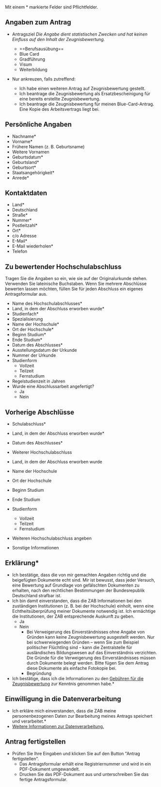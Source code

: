 

Mit einem * markierte Felder sind Pflichtfelder.

## Angaben zum Antrag

- Antragsziel 
  *Die Angabe dient statistischen Zwecken und 
  hat keinen Einfluss auf den Inhalt der Zeugnisbewertung.*
	- ==Berufsausübung== 
	- Blue Card 
	- Gradführung 
	- Visum 
	- Weiterbildung 

- Nur ankreuzen, falls zutreffend:
	- Ich habe einen weiteren Antrag auf Zeugnisbewertung gestellt.  
	- Ich beantrage die Zeugnisbewertung als Ersatzbescheinigung 
	  für eine bereits erstellte Zeugnisbewertung.  
	- Ich beantrage die Zeugnisbewertung für meinen Blue-Card-Antrag. 
	  Eine Kopie des Arbeitsvertrags liegt bei.  

## Persönliche Angaben
- Nachname*
- Vorname*
- Frühere Namen (z. B. Geburtsname)
- Weitere Vornamen
- Geburtsdatum*
- Geburtsland*
- Geburtsort*
- Staatsangehörigkeit*
- Anrede*

## Kontaktdaten
- Land*
- Deutschland
- Straße*
- Nummer*
- Postleitzahl*
- Ort*
- c/o Adresse
- E-Mail*
- E-Mail wiederholen*
- Telefon

## Zu bewertender Hochschulabschluss

Tragen Sie die Angaben so ein, wie sie auf der Originalurkunde stehen. Verwenden Sie lateinische Buchstaben. Wenn Sie mehrere Abschlüsse bewerten lassen möchten, füllen Sie für jeden Abschluss ein eigenes Antragsformular aus.

- Name des Hochschulabschlusses*
- Land, in dem der Abschluss erworben wurde*
- Studienfach*
- Spezialisierung
- Name der Hochschule*
- Ort der Hochschule*
- Beginn Studium*
- Ende Studium*
- Datum des Abschlusses*
- Ausstellungsdatum der Urkunde
- Nummer der Urkunde
- Studienform
	- Vollzeit
	- Teilzeit
	- Fernstudium
- Regelstudienzeit in Jahren
- Wurde eine Abschlussarbeit angefertigt?
	- Ja
	- Nein

## Vorherige Abschlüsse
- Schulabschluss*
- Land, in dem der Abschluss erworben wurde*
- Datum des Abschlusses*
- Weiterer Hochschulabschluss
- Land, in dem der Abschluss erworben wurde
- Name der Hochschule
- Ort der Hochschule
- Beginn Studium
- Ende Studium
- Studienform
	- Vollzeit
	- Teilzeit
	- Fernstudium

- Weiteren Hochschulabschluss angeben
- Sonstige Informationen

## Erklärung*
- Ich bestätige, dass die von mir gemachten Angaben richtig und die beigefügten Dokumente echt sind. Mir ist bewusst, dass jeder Versuch, eine Bewertung auf Grundlage von gefälschten Dokumenten zu erhalten, nach den rechtlichen Bestimmungen der Bundesrepublik Deutschland strafbar ist.
- Ich bin damit einverstanden, dass die ZAB Informationen bei den zuständigen Institutionen (z. B. bei der Hochschule) einholt, wenn eine Echtheitsüberprüfung meiner Dokumente notwendig ist. Ich ermächtige die Institutionen, der ZAB entsprechende Auskunft zu geben.
	- Ja
	- Nein
		- Bei Verweigerung des Einverständnisses ohne Angabe von Gründen kann keine Zeugnisbewertung ausgestellt werden. 
		  Nur bei schwerwiegenden Gründen – wenn Sie zum Beispiel politischer Flüchtling sind – kann die Zentralstelle für ausländisches Bildungswesen auf das Einverständnis verzichten. 
		  Die Gründe für die Verweigerung des Einverständnisses müssen durch Dokumente belegt werden. 
		  Bitte fügen Sie dem Antrag diese Dokumente als einfache Fotokopie bei.
		- Begründung
- Ich bestätige, dass ich die Informationen zu den [Gebühren für die Zeugnisbewertung](https://www.kmk.org/zab/zeugnisbewertung/gebuehren.html) zur Kenntnis genommen habe.*
## Einwilligung in die Datenverarbeitung
- Ich erkläre mich einverstanden, dass die ZAB meine personenbezogenen Daten zur Bearbeitung meines Antrags speichert und verarbeitet.*  
- [Weitere Informationen zur Datenverarbeitung.](https://anabin.kmk.org/index.php?id=326)
## Antrag fertigstellen
- Prüfen Sie Ihre Eingaben und klicken Sie auf den Button "Antrag fertigstellen". 
	- Das Antragsformular erhält eine Registriernummer und wird in ein PDF-Dokument umgewandelt. 
	- Drucken Sie das PDF-Dokument aus und unterschreiben Sie das fertige Antragsformular.
